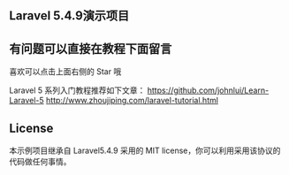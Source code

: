  

## Laravel 5.4.9演示项目

 


## 有问题可以直接在教程下面留言

喜欢可以点击上面右侧的 Star 哦

Laravel 5 系列入门教程推荐如下文章：
https://github.com/johnlui/Learn-Laravel-5
http://www.zhoujiping.com/laravel-tutorial.html

## License

本示例项目继承自 Laravel5.4.9 采用的 MIT license，你可以利用采用该协议的代码做任何事情。
